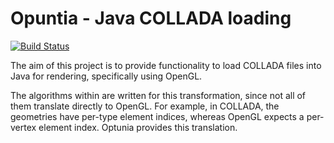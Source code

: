 # Opuntia - Java COLLADA loading

[![Build Status](http://mcsrv.dryanhild.net:8080/jenkins/job/Opuntia/badge/icon)](http://mcsrv.dryanhild.net:8080/jenkins/job/Opuntia/)


The aim of this project is to provide functionality to load COLLADA files into Java for rendering, specifically using OpenGL.

The algorithms within are written for this transformation, since not all of them translate directly to OpenGL. For example, in COLLADA, the geometries have per-type element indices, whereas OpenGL expects a per-vertex element index. Optunia provides this translation.

